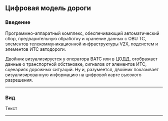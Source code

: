 ## Цифровая модель дороги

### Введение

Программно-аппаратный комплекс, обеспечивающий автоматический сбор, предварительную обработку и хранение данных с OBU ТС, элементов телекоммуникационной инфраструктуры V2X, подсистем и элементов ИТС автодороги.

Двойник визуализируется у оператора ВАТС или в ЦОДД, отображает данные о транспортной обстановке, сигналов от элементов ИТС, сценариях дорожных ситуаций. Ну и, разумеется, двойник показывает визуализированную информацию на цифровой карте высокого разрешения.

___
### Вид

Текст

___